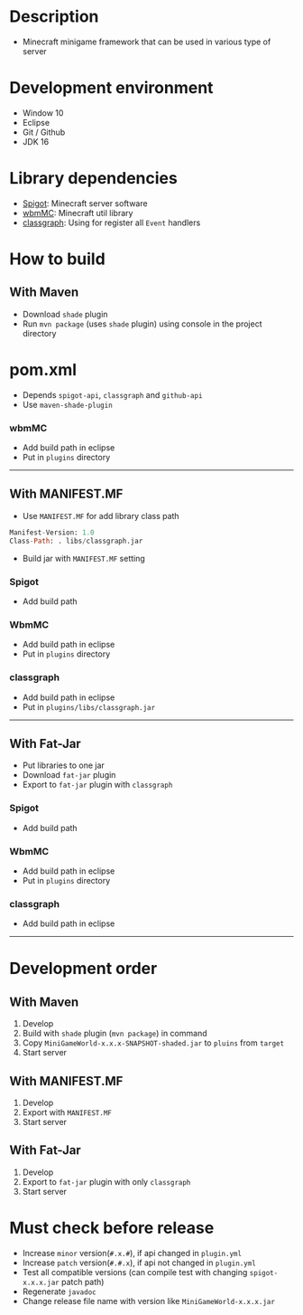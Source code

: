 # Description
- Minecraft minigame framework that can be used in various type of server

# Development environment
- Window 10
- Eclipse
- Git / Github
- JDK 16

# Library dependencies
- [Spigot]: Minecraft server software
- [wbmMC]: Minecraft util library
- [classgraph]: Using for register all `Event` handlers

# How to build
## With Maven
- Download `shade` plugin
- Run `mvn package` (uses `shade` plugin) using console in the project directory 

# pom.xml
- Depends `spigot-api`, `classgraph` and `github-api`
- Use `maven-shade-plugin`

### wbmMC
- Add build path in eclipse 
- Put in `plugins` directory

---

## With MANIFEST.MF
- Use `MANIFEST.MF` for add library class path
```mf
Manifest-Version: 1.0
Class-Path: . libs/classgraph.jar

```
- Build jar with `MANIFEST.MF` setting

### Spigot
- Add build path

### WbmMC
- Add build path in eclipse 
- Put in `plugins` directory

### classgraph
- Add build path in eclipse
- Put in `plugins/libs/classgraph.jar`

---

## With Fat-Jar
- Put libraries to one jar
- Download `fat-jar` plugin
- Export to `fat-jar` plugin with `classgraph`

### Spigot
- Add build path

### WbmMC
- Add build path in eclipse 
- Put in `plugins` directory

### classgraph
- Add build path in eclipse

---

# Development order
## With Maven
1. Develop
2. Build with `shade` plugin (`mvn package`) in command
3. Copy `MiniGameWorld-x.x.x-SNAPSHOT-shaded.jar` to `pluins` from `target`
4. Start server

## With MANIFEST.MF
1. Develop
2. Export with `MANIFEST.MF`
3. Start server

## With Fat-Jar
1. Develop
2. Export to `fat-jar` plugin with only `classgraph`
3. Start server



# **Must check before release**
- Increase `minor` version(`#.x.#`), if api changed in `plugin.yml`
- Increase `patch` version(`#.#.x`), if api not changed in `plugin.yml`
- Test all compatible versions (can compile test with changing `spigot-x.x.x.jar` patch path)
- Regenerate `javadoc`
- Change release file name with version like `MiniGameWorld-x.x.x.jar`


[Spigot]: https://getbukkit.org/download/spigot
[wbmMC]: https://github.com/worldbiomusic/wbmMC
[classgraph]: https://github.com/classgraph/classgraph
